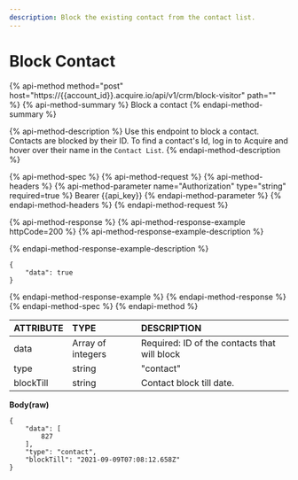 ```yaml
---
description: Block the existing contact from the contact list.
---
```


# Block Contact

{% api-method method="post" host="https://{{account\_id}}.acquire.io/api/v1/crm/block-visitor​" path="" %}
{% api-method-summary %}
Block a contact
{% endapi-method-summary %}

{% api-method-description %}
Use this endpoint to block a contact. Contacts are blocked by their ID. To find a contact's Id, log in to Acquire and hover over their name in the `Contact List`.
{% endapi-method-description %}

{% api-method-spec %}
{% api-method-request %}
{% api-method-headers %}
{% api-method-parameter name="Authorization" type="string" required=true %}
Bearer {{api\_key}}
{% endapi-method-parameter %}
{% endapi-method-headers %}
{% endapi-method-request %}

{% api-method-response %}
{% api-method-response-example httpCode=200 %}
{% api-method-response-example-description %}

{% endapi-method-response-example-description %}

```
{
    "data": true
}
```
{% endapi-method-response-example %}
{% endapi-method-response %}
{% endapi-method-spec %}
{% endapi-method %}

| ATTRIBUTE | TYPE | DESCRIPTION |
| :--- | :--- | :--- |
| data | Array of integers | Required: ID of the contacts that will block |
| type | string | "contact" |
| blockTill | string | Contact block till date. |

**Body\(raw\)**

```text
{
    "data": [
        827
    ],
    "type": "contact",
    "blockTill": "2021-09-09T07:08:12.658Z"
}
```

